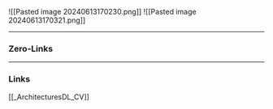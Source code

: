 ![[Pasted image 20240613170230.png]]
![[Pasted image 20240613170321.png]]
____
### Zero-Links

____
### Links
[[_ArchitecturesDL_CV]]